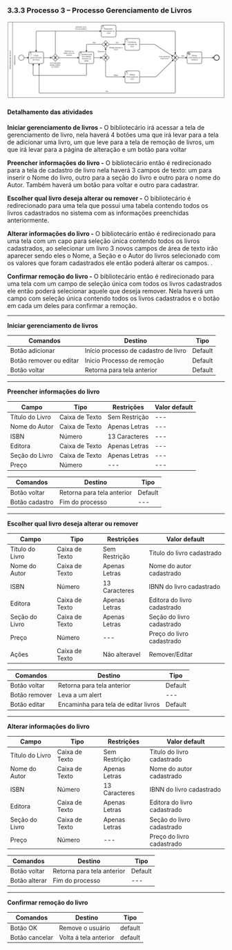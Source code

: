 ### 3.3.3 Processo 3 – Processo Gerenciamento de Livros

![Processo Gerenciamento de Livros](images/processoGL.png "Modelo BPMN do Processo 3.")


#### Detalhamento das atividades

**Iniciar gerenciamento de livros -**
O bibliotecário irá acessar a tela de gerenciamento de livro, nela haverá 4 botões uma que irá levar para a tela de adicionar uma livro, um que leve para a tela de remoção de livros, um que irá levar para a página de alteração e um botão para voltar

**Preencher informações  do livro -**
O bibliotecário então é redirecionado para a tela de cadastro de livro nela haverá 3 campos de texto: um para inserir o Nome do livro, outro para a seção do livro e outro para o nome do Autor. Também haverá um botão para voltar e outro para cadastrar.

**Escolher qual livro deseja alterar ou remover -**
O bibliotecário é redirecionado para uma tela que possui uma tabela contendo todos os livros cadastrados no sistema com as informações preenchidas anteriormente.

**Alterar informações do livro -**
O bibliotecário então é redirecionado para uma tela com um capo para seleção única contendo todos os livros cadastrados, ao selecionar um livro 3 novos campos de área de texto irão aparecer sendo eles o Nome, a Seção e o Autor do livros selecionado com os valores que foram cadastrados ele então poderá alterar os campos. .

**Confirmar remoção do livro -**
O bibliotecário então é redirecionado para uma tela com um campo de seleção única com todos os livros cadastrados ele então poderá selecionar aquele que deseja remover. Nela haverá um campo com seleção única contendo todos os livros cadastrados e o botão em cada um deles para confirmar a remoção.

___________________________________________________________________________________________________________________________________

**Iniciar gerenciamento de livros**


| **Comandos**         |  **Destino**                   | **Tipo** |
| ---                  | ---                            | ---               |
| Botão adicionar      | Início processo de cadastro de livro     | Default           |
| Botão remover ou editar      | Inicio Processo de remoção               | Default           |
| Botão voltar         | Retorna para tela anterior               | Default           |

___________________________________________________________________________________________________________________________________

**Preencher informações  do livro**

| **Campo**       | **Tipo**         | **Restrições** | **Valor default** |
| ---             | ---              | ---            | ---               |
| Título do Livro     | Caixa de Texto   | Sem Restrição  | ---               |
| Nome do Autor      | Caixa de Texto   | Apenas Letras  | ---               |
| ISBN | Número  | 13 Caracteres     | ---               |
| Editora | Caixa de Texto   | Apenas Letras  | ---               |
| Seção do Livro     | Caixa de Texto   | Apenas Letras  | ---               |
| Preço | Número   | ---   | ---               |

| **Comandos**         |  **Destino**                   | **Tipo**          |
| ---                  | ---                            | ---               |
| Botão voltar         | Retorna para tela anterior     | Default           |
| Botão cadastro       | Fim do processo                | ---               |

___________________________________________________________________________________________________________________________________

**Escolher qual livro deseja alterar ou remover**

| **Campo**       | **Tipo**         | **Restrições** | **Valor default** |
| ---             | ---              | ---            | ---               |
| Título do Livro     | Caixa de Texto   | Sem Restrição  | Titulo do livro cadastrado          |
| Nome do Autor      | Caixa de Texto      | Apenas Letras  | Nome do autor cadastrado             |
| ISBN | Número  | 13 Caracteres           | IBNN do livro cadastrado                 |
| Editora | Caixa de Texto   | Apenas Letras  | Editora do livro cadastrado                 |
| Seção do Livro     | Caixa de Texto   | Apenas Letras  | Seção do livro cadastrado                 |
| Preço | Número   | ---   | Preço do livro cadastrado                 |
| Ações |  Caixa de Texto        | Não alteravel | Remover/Editar |

| **Comandos**         |  **Destino**                   | **Tipo**          |
| ---                  | ---                            | ---               |
| Botão voltar         | Retorna para tela anterior     | Default           |
| Botão remover        | Leva a um alert               | ---               |
| Botão editar        | Encaminha para tela de editar livros  | Default          |

___________________________________________________________________________________________________________________________________


**Alterar informações do livro**

| **Campo**       | **Tipo**         | **Restrições** | **Valor default** |
| ---             | ---              | ---            | ---               |
| Título do Livro     | Caixa de Texto   | Sem Restrição  | Titulo do livro cadastrado          |
| Nome do Autor      | Caixa de Texto      | Apenas Letras  | Nome do autor cadastrado             |
| ISBN | Número  | 13 Caracteres           | IBNN do livro cadastrado                 |
| Editora | Caixa de Texto   | Apenas Letras  | Editora do livro cadastrado                 |
| Seção do Livro     | Caixa de Texto   | Apenas Letras  | Seção do livro cadastrado                 |
| Preço | Número   | ---   | Preço do livro cadastrado                 |

| **Comandos**         |  **Destino**                   | **Tipo**          |
| ---                  | ---                            | ---               |
| Botão voltar         | Retorna para tela anterior     | Default           |
| Botão alterar        | Fim do processo                | ---               |

___________________________________________________________________________________________________________________________________

**Confirmar remoção do livro**

| **Comandos**         |  **Destino**                   | **Tipo**          |
| ---                  | ---                            | ---               |
| Botão OK| Remove o usuário | default |
| Botão cancelar | Volta á tela anterior | default |
